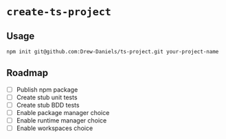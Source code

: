 # `create-ts-project`

## Usage

```bash
npm init git@github.com:Drew-Daniels/ts-project.git your-project-name
```

## Roadmap

- [ ] Publish npm package
- [ ] Create stub unit tests
- [ ] Create stub BDD tests
- [ ] Enable package manager choice
- [ ] Enable runtime manager choice
- [ ] Enable workspaces choice
